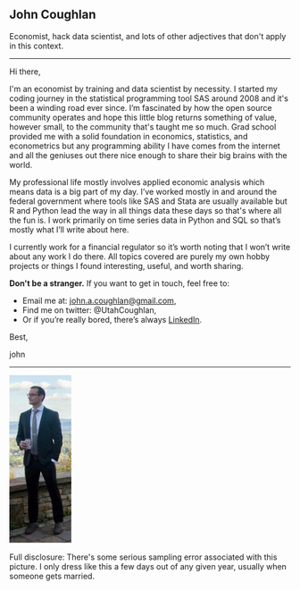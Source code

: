 <!---
.. title: About
.. slug: about
.. date: 2019-01-18 13:02:07 UTC-05:00
.. tags: 
.. category: 
.. link: 
.. description: 
.. type: text 
-->

## John Coughlan
Economist, hack data scientist, and lots of other adjectives that don't apply in this context. 

-----  

Hi there, 

I'm an economist by training and data scientist by necessity. I started my coding journey in the statistical programming tool SAS around 2008 and it's been a winding road ever since. I’m fascinated by how the open source community operates and hope this little blog returns something of value, however small, to the community that's taught me so much. Grad school provided me with a solid foundation in economics, statistics, and econometrics but any programming ability I have comes from the internet and all the geniuses out there nice enough to share their big brains with the world. 

My professional life mostly involves applied economic analysis which means data is a big part of my day. I’ve worked mostly in and around the federal government where tools like SAS and Stata are usually available but R and Python lead the way in all things data these days so that's where all the fun is. I work primarily on time series data in Python and SQL so that’s mostly what I’ll write about here. 

I currently work for a financial regulator so it’s worth noting that I won’t write about any work I do there. All topics covered are purely my own hobby projects or things I found interesting, useful, and worth sharing. 

**Don't be a stranger.** If you want to get in touch, feel free to: 

* Email me at: <a href = "mailto: john.a.coughlan@gmail.com">john.a.coughlan@gmail.com,</a> 
* Find me on twitter: @UtahCoughlan, 
* Or if you’re really bored, there’s always [LinkedIn](https://linkedin.com/in/john-coughlan-0999746). 

Best, 

john

----- 


<img src="Me Mandi's Wedding cropped.jpg" height="300">


Full disclosure: There's some serious sampling error associated with this picture. I only dress like this a few days out of any given year, usually when 
someone gets married. 
